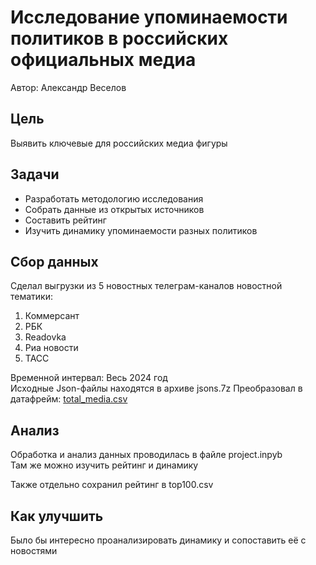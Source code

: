 # Исследование упоминаемости политиков в российских официальных медиа

Автор: Александр Веселов

## Цель

Выявить ключевые для российских медиа фигуры

## Задачи

- Разработать методологию исследования  
- Собрать данные из открытых источников  
- Составить рейтинг  
- Изучить динамику упоминаемости разных политиков

## Сбор данных

Сделал выгрузки из 5 новостных телеграм-каналов новостной тематики:

1. Коммерсант  
2. РБК  
3. Readovka  
4. Риа новости  
5. ТАСС

Временной интервал: Весь 2024 год  
Исходные Json-файлы находятся в архиве jsons.7z
Преобразовал в датафрейм: [total_media.csv](https://drive.google.com/file/d/1lnXCHyI_Gqw2zccoIkAx4alYxvd-TmNy/view?usp=sharing)  

## Анализ

Обработка и анализ данных проводилась в файле project.inpyb  
Там же можно изучить рейтинг и динамику

Также отдельно сохранил рейтинг в top100.csv

## Как улучшить

Было бы интересно проанализировать динамику и сопоставить её с новостями

